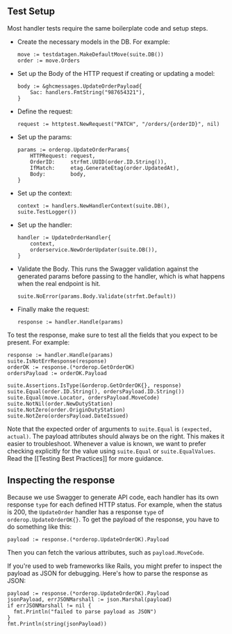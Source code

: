 ## Test Setup

Most handler tests require the same boilerplate code and setup steps.

- Create the necessary models in the DB. For example:
  ```golang
  move := testdatagen.MakeDefaultMove(suite.DB())
  order := move.Orders
  ```

- Set up the Body of the HTTP request if creating or updating a model:
  ```golang
  body := &ghcmessages.UpdateOrderPayload{
      Sac: handlers.FmtString("987654321"),
  }
   ```

- Define the request:
  ```golang
  request := httptest.NewRequest("PATCH", "/orders/{orderID}", nil)
  ```

- Set up the params:
  ```golang
  params := orderop.UpdateOrderParams{
      HTTPRequest: request,
      OrderID:     strfmt.UUID(order.ID.String()),
      IfMatch:     etag.GenerateEtag(order.UpdatedAt),
      Body:        body,
  }
  ```

- Set up the context:
  ```golang
  context := handlers.NewHandlerContext(suite.DB(), suite.TestLogger())
  ```

- Set up the handler:
  ```golang
  handler := UpdateOrderHandler{
      context,
      orderservice.NewOrderUpdater(suite.DB()),
  }
  ```

- Validate the Body. This runs the Swagger validation against the generated params before passing to the handler, which is what happens when the real endpoint is hit.
  ```golang
  suite.NoError(params.Body.Validate(strfmt.Default))
  ```

- Finally make the request:
  ```golang
  response := handler.Handle(params)
  ```

To test the response, make sure to test all the fields that you expect to be present. For example:

```golang
response := handler.Handle(params)
suite.IsNotErrResponse(response)
orderOK := response.(*orderop.GetOrderOK)
ordersPayload := orderOK.Payload

suite.Assertions.IsType(&orderop.GetOrderOK{}, response)
suite.Equal(order.ID.String(), ordersPayload.ID.String())
suite.Equal(move.Locator, ordersPayload.MoveCode)
suite.NotNil(order.NewDutyStation)
suite.NotZero(order.OriginDutyStation)
suite.NotZero(ordersPayload.DateIssued)
```

Note that the expected order of arguments to `suite.Equal` is `(expected, actual)`. The payload attributes should always be on the right. This makes it easier to troubleshoot.
Whenever a value is known, we want to prefer checking explicitly for the value using `suite.Equal`
or `suite.EqualValues`. 
Read the [[Testing Best Practices]] for more guidance.

## Inspecting the response

Because we use Swagger to generate API code, each handler has its own response `type`
for each defined HTTP status. For example, when the status is 200, the `UpdateOrder` 
handler has a response `type` of `orderop.UpdateOrderOK{}`.
To get the payload of the response, you have to do something like this:

```golang
payload := response.(*orderop.UpdateOrderOK).Payload
```

Then you can fetch the various attributes, such as `payload.MoveCode`.

If you're used to web frameworks like Rails, you might prefer to inspect the payload as
JSON for debugging. Here's how to parse the response as JSON:

```golang
payload := response.(*orderop.UpdateOrderOK).Payload
jsonPayload, errJSONMarshall := json.Marshal(payload)
if errJSONMarshall != nil {
  fmt.Println("failed to parse payload as JSON")
}
fmt.Println(string(jsonPayload))
```